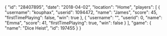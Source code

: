 {
  "id": "28407895",
  "date": "2018-04-02",
  "location": "Home",
  "players": [
    {
      "username": "kouphax",
      "userid": 1094472,
      "name": "James",
      "score": 45,
      "firstTimePlaying": false,
      "win": true
    },
    {
      "username": "",
      "userid": 0,
      "name": "Emma",
      "score": 41,
      "firstTimePlaying": true,
      "win": false
    }
  ],
  "game": {
    "name": "Dice Heist",
    "id": 197455
  }
}
